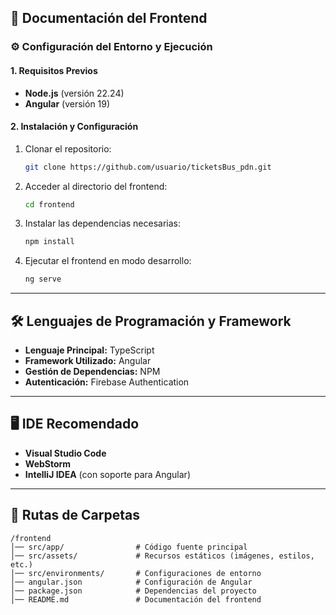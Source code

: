 ## 📌 Documentación del Frontend

### ⚙️ Configuración del Entorno y Ejecución

#### 1. Requisitos Previos
- **Node.js** (versión 22.24)
- **Angular** (versión 19)

#### 2. Instalación y Configuración
1. Clonar el repositorio:
   ```bash
   git clone https://github.com/usuario/ticketsBus_pdn.git
   ```
2. Acceder al directorio del frontend:
   ```bash
   cd frontend
   ```
3. Instalar las dependencias necesarias:
   ```bash
   npm install
   ```
4. Ejecutar el frontend en modo desarrollo:
   ```bash
   ng serve
   ```

---

## 🛠️ Lenguajes de Programación y Framework

- **Lenguaje Principal:** TypeScript
- **Framework Utilizado:** Angular
- **Gestión de Dependencias:** NPM
- **Autenticación:** Firebase Authentication

---

## 🖥️ IDE Recomendado

- **Visual Studio Code**
- **WebStorm**
- **IntelliJ IDEA** (con soporte para Angular)

---

## 📁 Rutas de Carpetas

```
/frontend
│── src/app/                # Código fuente principal
│── src/assets/             # Recursos estáticos (imágenes, estilos, etc.)
│── src/environments/       # Configuraciones de entorno
│── angular.json            # Configuración de Angular
│── package.json            # Dependencias del proyecto
│── README.md               # Documentación del frontend
```


